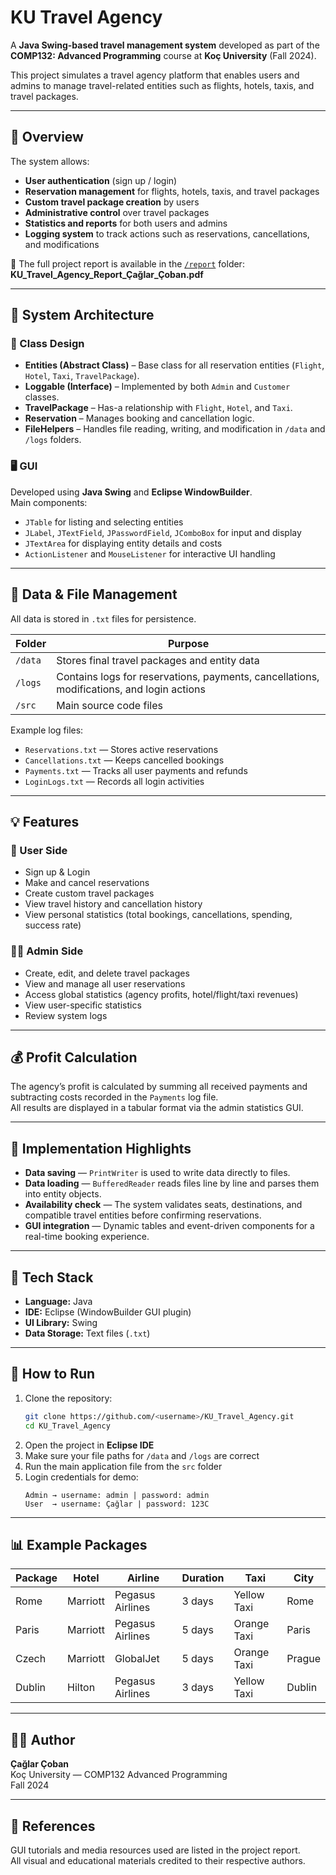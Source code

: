 # KU Travel Agency

A **Java Swing-based travel management system** developed as part of the **COMP132: Advanced Programming** course at **Koç University** (Fall 2024).

This project simulates a travel agency platform that enables users and admins to manage travel-related entities such as flights, hotels, taxis, and travel packages.

---

## 🧭 Overview

The system allows:
- **User authentication** (sign up / login)  
- **Reservation management** for flights, hotels, taxis, and travel packages  
- **Custom travel package creation** by users  
- **Administrative control** over travel packages  
- **Statistics and reports** for both users and admins  
- **Logging system** to track actions such as reservations, cancellations, and modifications  

📄 The full project report is available in the [`/report`](./report/) folder:  
**KU_Travel_Agency_Report_Çağlar_Çoban.pdf**

---

## 🧩 System Architecture

### 🧱 Class Design
- **Entities (Abstract Class)** – Base class for all reservation entities (`Flight`, `Hotel`, `Taxi`, `TravelPackage`).  
- **Loggable (Interface)** – Implemented by both `Admin` and `Customer` classes.  
- **TravelPackage** – Has-a relationship with `Flight`, `Hotel`, and `Taxi`.  
- **Reservation** – Manages booking and cancellation logic.  
- **FileHelpers** – Handles file reading, writing, and modification in `/data` and `/logs` folders.  

### 🖥️ GUI
Developed using **Java Swing** and **Eclipse WindowBuilder**.  
Main components:
- `JTable` for listing and selecting entities  
- `JLabel`, `JTextField`, `JPasswordField`, `JComboBox` for input and display  
- `JTextArea` for displaying entity details and costs  
- `ActionListener` and `MouseListener` for interactive UI handling  

---

## 📂 Data & File Management

All data is stored in `.txt` files for persistence.

| Folder | Purpose |
|---------|----------|
| `/data` | Stores final travel packages and entity data |
| `/logs` | Contains logs for reservations, payments, cancellations, modifications, and login actions |
| `/src`  | Main source code files |

Example log files:
- `Reservations.txt` — Stores active reservations  
- `Cancellations.txt` — Keeps cancelled bookings  
- `Payments.txt` — Tracks all user payments and refunds  
- `LoginLogs.txt` — Records all login activities  

---

## 💡 Features

### 👥 User Side
- Sign up & Login  
- Make and cancel reservations  
- Create custom travel packages  
- View travel history and cancellation history  
- View personal statistics (total bookings, cancellations, spending, success rate)

### 🧑‍💼 Admin Side
- Create, edit, and delete travel packages  
- View and manage all user reservations  
- Access global statistics (agency profits, hotel/flight/taxi revenues)  
- View user-specific statistics  
- Review system logs  

---

## 💰 Profit Calculation
The agency’s profit is calculated by summing all received payments and subtracting costs recorded in the `Payments` log file.  
All results are displayed in a tabular format via the admin statistics GUI.

---

## 🧮 Implementation Highlights
- **Data saving** — `PrintWriter` is used to write data directly to files.  
- **Data loading** — `BufferedReader` reads files line by line and parses them into entity objects.  
- **Availability check** — The system validates seats, destinations, and compatible travel entities before confirming reservations.  
- **GUI integration** — Dynamic tables and event-driven components for a real-time booking experience.  

---

## 🧰 Tech Stack
- **Language:** Java  
- **IDE:** Eclipse (WindowBuilder GUI plugin)  
- **UI Library:** Swing  
- **Data Storage:** Text files (`.txt`)  

---

## 🚀 How to Run
1. Clone the repository:
   ```bash
   git clone https://github.com/<username>/KU_Travel_Agency.git
   cd KU_Travel_Agency
   ```
2. Open the project in **Eclipse IDE**
3. Make sure your file paths for `/data` and `/logs` are correct
4. Run the main application file from the `src` folder  
5. Login credentials for demo:
   ```
   Admin → username: admin | password: admin  
   User  → username: Çağlar | password: 123C
   ```

---

## 📊 Example Packages
| Package | Hotel | Airline | Duration | Taxi | City |
|----------|--------|----------|-----------|------|------|
| Rome | Marriott | Pegasus Airlines | 3 days | Yellow Taxi | Rome |
| Paris | Marriott | Pegasus Airlines | 5 days | Orange Taxi | Paris |
| Czech | Marriott | GlobalJet | 5 days | Orange Taxi | Prague |
| Dublin | Hilton | Pegasus Airlines | 3 days | Yellow Taxi | Dublin |

---

## 👨‍💻 Author
**Çağlar Çoban**  
Koç University — COMP132 Advanced Programming  
Fall 2024  

---

## 📝 References
GUI tutorials and media resources used are listed in the project report.  
All visual and educational materials credited to their respective authors.
